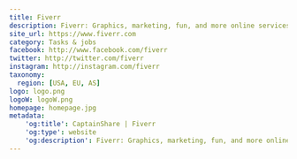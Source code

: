 ```yaml
---
title: Fiverr
description: Fiverr: Graphics, marketing, fun, and more online services, on budget and on time
site_url: https://www.fiverr.com
category: Tasks & jobs
facebook: http://www.facebook.com/fiverr
twitter: http://twitter.com/fiverr
instagram: http://instagram.com/fiverr
taxonomy:
  region: [USA, EU, AS]
logo: logo.png
logoW: logoW.png
homepage: homepage.jpg
metadata:
    'og:title': CaptainShare | Fiverr
    'og:type': website
    'og:description': Fiverr: Graphics, marketing, fun, and more online services, on budget and on time
---
```

